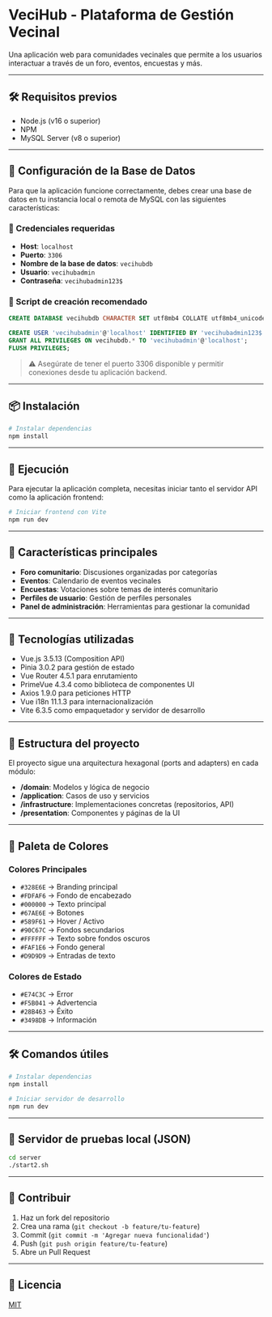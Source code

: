 # VeciHub - Plataforma de Gestión Vecinal

Una aplicación web para comunidades vecinales que permite a los usuarios interactuar a través de un foro, eventos, encuestas y más.

---

## 🛠️ Requisitos previos

- Node.js (v16 o superior)
- NPM
- MySQL Server (v8 o superior)

---

## 🧩 Configuración de la Base de Datos

Para que la aplicación funcione correctamente, debes crear una base de datos en tu instancia local o remota de MySQL con las siguientes características:

### 🔐 Credenciales requeridas

- **Host**: `localhost`
- **Puerto**: `3306`
- **Nombre de la base de datos**: `vecihubdb`
- **Usuario**: `vecihubadmin`
- **Contraseña**: `vecihubadmin123$`

### 🧱 Script de creación recomendado

```sql
CREATE DATABASE vecihubdb CHARACTER SET utf8mb4 COLLATE utf8mb4_unicode_ci;

CREATE USER 'vecihubadmin'@'localhost' IDENTIFIED BY 'vecihubadmin123$';
GRANT ALL PRIVILEGES ON vecihubdb.* TO 'vecihubadmin'@'localhost';
FLUSH PRIVILEGES;
```

> ⚠️ Asegúrate de tener el puerto 3306 disponible y permitir conexiones desde tu aplicación backend.

---

## 📦 Instalación

```bash
# Instalar dependencias
npm install
```

---

## 🚀 Ejecución

Para ejecutar la aplicación completa, necesitas iniciar tanto el servidor API como la aplicación frontend:

```bash
# Iniciar frontend con Vite
npm run dev
```

---

## 🌟 Características principales

- **Foro comunitario**: Discusiones organizadas por categorías
- **Eventos**: Calendario de eventos vecinales
- **Encuestas**: Votaciones sobre temas de interés comunitario
- **Perfiles de usuario**: Gestión de perfiles personales
- **Panel de administración**: Herramientas para gestionar la comunidad

---

## 🧪 Tecnologías utilizadas

- Vue.js 3.5.13 (Composition API)
- Pinia 3.0.2 para gestión de estado
- Vue Router 4.5.1 para enrutamiento
- PrimeVue 4.3.4 como biblioteca de componentes UI
- Axios 1.9.0 para peticiones HTTP
- Vue i18n 11.1.3 para internacionalización
- Vite 6.3.5 como empaquetador y servidor de desarrollo

---

## 🧱 Estructura del proyecto

El proyecto sigue una arquitectura hexagonal (ports and adapters) en cada módulo:

- **/domain**: Modelos y lógica de negocio
- **/application**: Casos de uso y servicios
- **/infrastructure**: Implementaciones concretas (repositorios, API)
- **/presentation**: Componentes y páginas de la UI

---

## 🎨 Paleta de Colores

### Colores Principales

- `#328E6E` → Branding principal
- `#FDFAF6` → Fondo de encabezado
- `#000000` → Texto principal
- `#67AE6E` → Botones
- `#589F61` → Hover / Activo
- `#90C67C` → Fondos secundarios
- `#FFFFFF` → Texto sobre fondos oscuros
- `#FAF1E6` → Fondo general
- `#D9D9D9` → Entradas de texto

### Colores de Estado

- `#E74C3C` → Error
- `#F5B041` → Advertencia
- `#28B463` → Éxito
- `#3498DB` → Información

---

## 🛠️ Comandos útiles

```bash
# Instalar dependencias
npm install

# Iniciar servidor de desarrollo
npm run dev

```

---

## 🧪 Servidor de pruebas local (JSON)

```bash
cd server
./start2.sh
```

---

## 🤝 Contribuir

1. Haz un fork del repositorio
2. Crea una rama (`git checkout -b feature/tu-feature`)
3. Commit (`git commit -m 'Agregar nueva funcionalidad'`)
4. Push (`git push origin feature/tu-feature`)
5. Abre un Pull Request

---

## 📝 Licencia

[MIT](LICENSE)
